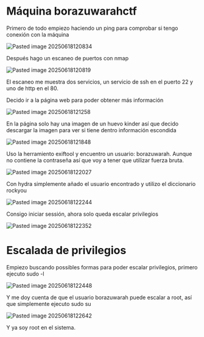 
# Máquina borazuwarahctf

Primero de todo empiezo haciendo un ping para comprobar si tengo conexión con la máquina

![Pasted image 20250618120834](https://github.com/user-attachments/assets/eae4fc62-ba2c-4296-b789-e57e7d9e6f3f)

Después hago un escaneo de puertos con nmap

![Pasted image 20250618120819](https://github.com/user-attachments/assets/f23767f9-a604-4698-8613-6ce998fbd6d4)

El escaneo me muestra dos servicios, un servicio de ssh en el puerto 22 y uno de http en el 80.

Decido ir a la página web para poder obtener más información

![Pasted image 20250618121258](https://github.com/user-attachments/assets/ead6f7c1-8840-4ccc-ad4d-3a8b49036029)

En la página solo hay una imagen de un huevo kinder así que decido descargar la imagen para ver si tiene dentro información escondida

![Pasted image 20250618121848](https://github.com/user-attachments/assets/0f50e150-8242-4bd3-aef0-32e41f61e448)


Uso la herramiento exiftool y encuentro un usuario: borazuwarah. Aunque no contiene la contraseña así que voy a tener que utilizar fuerza bruta.

![Pasted image 20250618122027](https://github.com/user-attachments/assets/4418e67a-686a-4787-b21e-e2598872e2e5)

Con hydra simplemente añado el usuario encontrado y utilizo el diccionario rockyou

![Pasted image 20250618122244](https://github.com/user-attachments/assets/ca90fd35-77e0-4ee6-aa93-e75c70c5260d)

Consigo iniciar sessión, ahora solo queda escalar privilegios

![Pasted image 20250618122352](https://github.com/user-attachments/assets/f88e5951-1fef-4713-b004-2dd9734439d2)

# Escalada de privilegios

Empiezo buscando possibles formas para poder escalar privilegios, primero ejecuto sudo -l

![Pasted image 20250618122448](https://github.com/user-attachments/assets/803a0ae6-9236-4aa0-8863-eee3cff5740b)


Y me doy cuenta de que el usuario borazuwarah puede escalar a root, así que simplemente ejecuto sudo su

![Pasted image 20250618122642](https://github.com/user-attachments/assets/11675088-9cac-4046-8eef-84b9158cf300)

Y ya soy root en el sistema.






